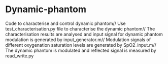 # Dynamic-phantom
Code to characterise and control dynamic phantom//
Use test_characterisation.py file to characterise the dynamic phantom//
The characterisation results are analysed and input signal for dynamic phantom modulation is generated by input_generator.m//
Modulation signals of different oxygenation saturation levels are generated by SpO2_input.m//
The dynamic phantom is modulated and reflected signal is measured by read_write.py

